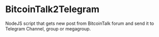 # BitcoinTalk2Telegram
NodeJS script that gets new post from BitcoinTalk forum and send it to Telegram Channel, group or megagroup.  
